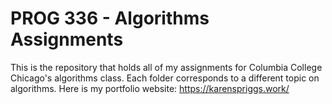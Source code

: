 # PROG 336 - Algorithms Assignments
This is the repository that holds all of my assignments for Columbia College Chicago's algorithms class. Each folder corresponds to a different topic on algorithms.
Here is my portfolio website: https://karenspriggs.work/
